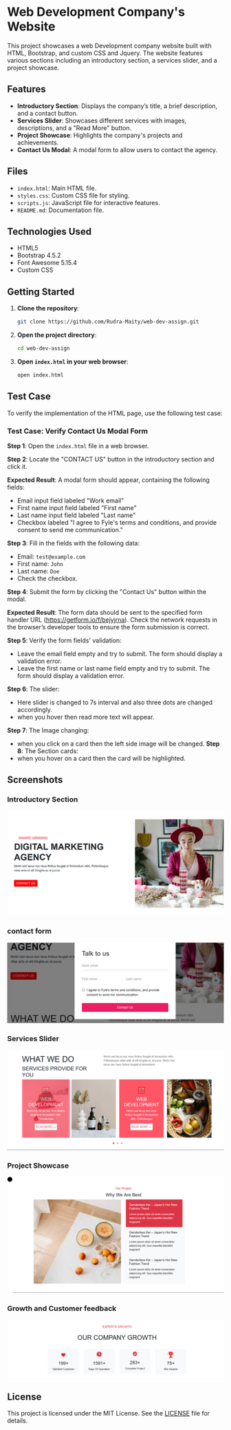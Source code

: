 # Web Development Company's Website

This project showcases a web Development company website built with HTML, Bootstrap, and custom CSS and Jquery. The website features various sections including an introductory section, a services slider, and a project showcase.

## Features

- **Introductory Section**: Displays the company’s title, a brief description, and a contact button.
- **Services Slider**: Showcases different services with images, descriptions, and a "Read More" button.
- **Project Showcase**: Highlights the company's projects and achievements.
- **Contact Us Modal**: A modal form to allow users to contact the agency.

## Files

- `index.html`: Main HTML file.
- `styles.css`: Custom CSS file for styling.
- `scripts.js`: JavaScript file for interactive features.
- `README.md`: Documentation file.

## Technologies Used

- HTML5
- Bootstrap 4.5.2
- Font Awesome 5.15.4
- Custom CSS

## Getting Started

1. **Clone the repository**:
    ```sh
    git clone https://github.com/Rudra-Maity/web-dev-assign.git
    ```

2. **Open the project directory**:
    ```sh
    cd web-dev-assign
    ```

3. **Open `index.html` in your web browser**:
    ```sh
    open index.html
    ```

## Test Case

To verify the implementation of the HTML page, use the following test case:

### Test Case: Verify Contact Us Modal Form

**Step 1**: Open the `index.html` file in a web browser.

**Step 2**: Locate the "CONTACT US" button in the introductory section and click it.

**Expected Result**: A modal form should appear, containing the following fields:
- Email input field labeled "Work email"
- First name input field labeled "First name"
- Last name input field labeled "Last name"
- Checkbox labeled "I agree to Fyle's terms and conditions, and provide consent to send me communication."

**Step 3**: Fill in the fields with the following data:
- Email: `test@example.com`
- First name: `John`
- Last name: `Doe`
- Check the checkbox.

**Step 4**: Submit the form by clicking the "Contact Us" button within the modal.

**Expected Result**: The form data should be sent to the specified form handler URL (https://getform.io/f/bejyjrna). Check the network requests in the browser’s developer tools to ensure the form submission is correct.

**Step 5**: Verify the form fields' validation:
- Leave the email field empty and try to submit. The form should display a validation error.
- Leave the first name or last name field empty and try to submit. The form should display a validation error.

**Step 6**: The slider:
- Here slider is changed to 7s interval and also three dots are changed accordingly.
- when you hover then read more text will appear.
  
**Step 7**: The Image changing:
- when you click on a card then the left side image will be changed.
**Step 8**: The Section cards:
- when you hover on a card then the card will be highlighted.

## Screenshots
### Introductory Section
![Introductory Section](contact.png)

### contact form

![Growth and Customer feedback](form.png)

### Services Slider

![Services Slider](service.png)

### Project Showcase

![Project Showcase](projects.png)

### Growth and Customer feedback

![Growth and Customer feedback](growth.png)


## License

This project is licensed under the MIT License. See the [LICENSE](LICENSE) file for details.
